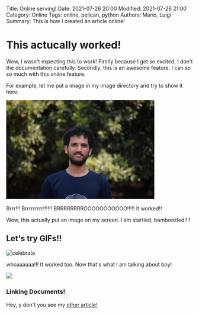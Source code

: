 Title: Online serving!
Date: 2021-07-26 20:00
Modified: 2021-07-26 21:00
Category: Online
Tags: online, pelican, python
Authors: Mario, Luigi
Summary: This is how I created an article online!

# This actucally worked!

Wow, I wasn't expecting this to work! Firstly because I get so excited, I don't the documentation carefully.
Secondly, this is an awesome feature. I can so so much with this online feature.

For example, let me put a image in my image directory and try to show it here:

<img src="/images/ProfilePic.jpeg" alt="image" width="400"/>

Brrr!!! Brrrrrrrrr!!!!!! BRRRRRRRROOOOOOOOOOO!!!!! It worked!!

Wow, this actually put an image on my screen. I am startled, bamboozled!!!!

## Let's try GIFs!!

<img src="https://i.giphy.com/media/KYElw07kzDspaBOwf9/giphy.gif" alt="celebrate"/>

whoaaaaaa!!! It worked too. Now that's what I am talking about boy!

<img src="https://i.giphy.com/media/IwAZ6dvvvaTtdI8SD5/giphy.gif"/>

### Linking Documents!

Hey, y don't you see my [other article!]({filename}./first.md)
